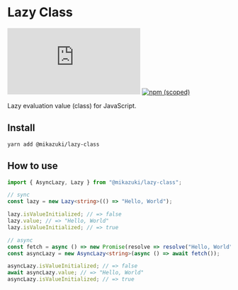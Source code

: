 # Lazy Class

[![GitHub](https://img.shields.io/github/license/mika-f/lazy-class.js?style=flat-square)](./LICENSE)
[![npm (scoped)](https://img.shields.io/npm/v/@mikazuki/lazy-class?style=flat-square)](https://www.npmjs.com/package/@mikazuki/lazy-class)

Lazy evaluation value (class) for JavaScript.

## Install

```
yarn add @mikazuki/lazy-class
```

## How to use

```typescript
import { AsyncLazy, Lazy } from "@mikazuki/lazy-class";

// sync
const lazy = new Lazy<string>(() => "Hello, World");

lazy.isValueInitialized; // => false
lazy.value; // => "Hello, World"
lazy.isValueInitialized; // => true

// async
const fetch = async () => new Promise(resolve => resolve("Hello, World"));
const asyncLazy = new AsyncLazy<string>(async () => await fetch());

asyncLazy.isValueInitialized; // => false
await asyncLazy.value; // => "Hello, World"
asyncLazy.isValueInitialized; // => true
```
